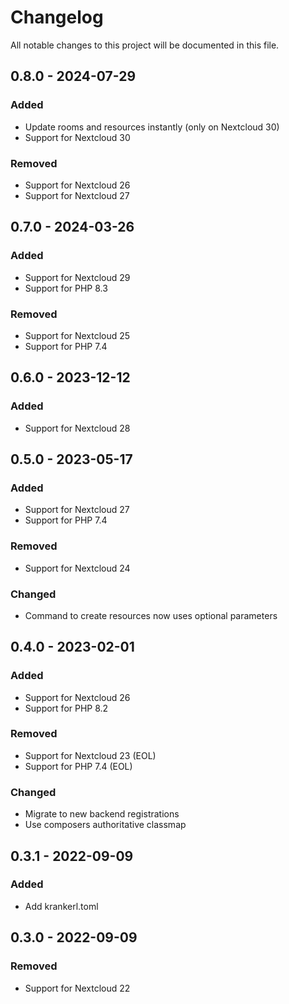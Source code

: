 # Changelog
All notable changes to this project will be documented in this file.

## 0.8.0 - 2024-07-29
### Added
- Update rooms and resources instantly (only on Nextcloud 30)
- Support for Nextcloud 30
### Removed
- Support for Nextcloud 26
- Support for Nextcloud 27

## 0.7.0 - 2024-03-26
### Added
- Support for Nextcloud 29
- Support for PHP 8.3
### Removed
- Support for Nextcloud 25
- Support for PHP 7.4

## 0.6.0 - 2023-12-12
### Added
- Support for Nextcloud 28

## 0.5.0 - 2023-05-17
### Added
- Support for Nextcloud 27
- Support for PHP 7.4
### Removed
- Support for Nextcloud 24
### Changed
- Command to create resources now uses optional parameters

## 0.4.0 - 2023-02-01
### Added
- Support for Nextcloud 26
- Support for PHP 8.2
### Removed
- Support for Nextcloud 23 (EOL)
- Support for PHP 7.4 (EOL)
### Changed
- Migrate to new backend registrations
- Use composers authoritative classmap

## 0.3.1 - 2022-09-09
### Added
- Add krankerl.toml

## 0.3.0 - 2022-09-09
### Removed
- Support for Nextcloud 22
